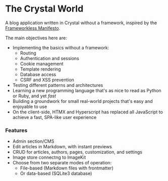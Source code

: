 # The Crystal World

A blog application written in Crystal without a framework, inspired by the [Frameworkless Manifesto](https://github.com/frameworkless-movement/manifesto).

The main objectives here are:

- Implementing the basics without a framework:
  - Routing
  - Authentication and sessions
  - Cookie management
  - Template rendering
  - Database access
  - CSRF and XSS prevention
- Testing different patterns and architectures
- Learning a new programming language that's as nice to read as Python or Ruby, and yet _fast_
- Building a groundwork for small real-world projects that's easy and enjoyable to use
- On the client-side, HTMX and Hyperscript has replaced all JavaScript to achieve a fast, SPA-like user experience

### Features

- Admin section/CMS
- Edit articles in Markdown, with instant previews
- CRUD for articles, authors, pages, customization, and settings
- Image store connectng to ImageKit
- Choose from two separate modes of operation:
  - File-based (Markdown files with frontmatter)
  - Or data-based (SQLite3 database)